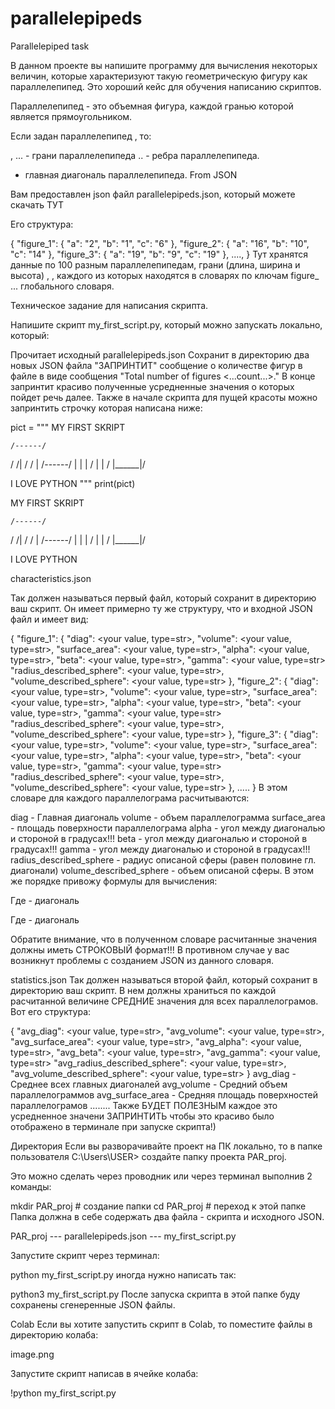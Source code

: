 # parallelepipeds


Parallelepiped task

В данном проекте вы напишите программу для вычисления некоторых величин, которые характеризуют такую геометрическую фигуру как параллелепипед. Это хороший кейс для обучения написанию скриптов.

Параллелепипед - это объемная фигура, каждой гранью которой является прямоугольником.

Если задан параллелепипед 
, то:

, 
 ... - грани параллелепипеда
 .. - ребра параллелепипеда.
 - главная диагональ параллелепипеда.
From JSON

Вам предоставлен json файл parallelepipeds.json, который можете скачать ТУТ

Его структура:

{
    "figure_1": {
        "a": "2",
        "b": "1",
        "c": "6"
    },
    "figure_2": {
        "a": "16",
        "b": "10",
        "c": "14"
    },
    "figure_3": {
        "a": "19",
        "b": "9",
        "c": "19"
    },
    ....,
}
Тут хранятся данные по 100 разным параллелепипедам, грани (длина, ширина и высота) , ,  каждого из которых находятся в словарях по ключам figure_ ... глобального словаря.

Техническое задание для написания скрипта.

Напишите скрипт my_first_script.py, который можно запускать локально, который:

Прочитает исходный parallelepipeds.json
Сохранит в директорию два новых JSON файла
"ЗАПРИНТИТ" сообщение о количестве фигур в файле в виде сообщения "Total number of figures <...count...>."
В конце запринтит красиво полученные усредненные значения о которых пойдет речь далее.
Также в начале скрипта для пущей красоты можно запринтить строчку которая написана ниже:


pict = """
MY FIRST SKRIPT

    /------/
   /      /|
  /      / |
 /------/  |
 |      |  /
 |      | /
 |______|/

I LOVE PYTHON
"""
print(pict)
     
MY FIRST SKRIPT

    /------/ 
   /      /|
  /      / |
 /------/  |
 |      |  /
 |      | / 
 |______|/

I LOVE PYTHON

characteristics.json

Так должен называться первый файл, который сохранит в директорию ваш скрипт. Он имеет примерно ту же структуру, что и входной JSON файл и имеет вид:

{
    "figure_1": {
        "diag": <your value, type=str>,
        "volume": <your value, type=str>,
        "surface_area": <your value, type=str>,
        "alpha": <your value, type=str>,
        "beta": <your value, type=str>,
        "gamma": <your value, type=str>
        "radius_described_sphere": <your value, type=str>,
        "volume_described_sphere": <your value, type=str>
    },
    "figure_2": {
        "diag": <your value, type=str>,
        "volume": <your value, type=str>,
        "surface_area": <your value, type=str>,
        "alpha": <your value, type=str>,
        "beta": <your value, type=str>,
        "gamma": <your value, type=str>
        "radius_described_sphere": <your value, type=str>,
        "volume_described_sphere": <your value, type=str>
    },
    "figure_3": {
        "diag": <your value, type=str>,
        "volume": <your value, type=str>,
        "surface_area": <your value, type=str>,
        "alpha": <your value, type=str>,
        "beta": <your value, type=str>,
        "gamma": <your value, type=str>
        "radius_described_sphere": <your value, type=str>,
        "volume_described_sphere": <your value, type=str>
    },
    .....
}
В этом словаре для каждого параллелограма расчитываются:

diag - Главная диагональ
volume - объем параллелограмма
surface_area - площадь поверхности параллелограма
alpha - угол между диагональю и стороной  в градусах!!!
beta - угол между диагональю и стороной  в градусах!!!
gamma - угол между диагональю и стороной  в градусах!!!
radius_described_sphere - радиус описаной сферы (равен половине гл. диагонали)
volume_described_sphere - объем описаной сферы.
В этом же порядке привожу формулы для вычисления:




 
 Где  - диагональ

 

 

 
 Где  - диагональ

 

Обратите внимание, что в полученном словаре расчитанные значения должны иметь СТРОКОВЫЙ формат!!! В противном случае у вас возникнут проблемы с созданием JSON из данного словаря.

statistics.json
Так должен называться второй файл, который сохранит в директорию ваш скрипт. В нем должны храниться по каждой расчитанной величине СРЕДНИЕ значения для всех параллелограмов. Вот его структура:

{
        "avg_diag": <your value, type=str>,
        "avg_volume": <your value, type=str>,
        "avg_surface_area": <your value, type=str>,
        "avg_alpha": <your value, type=str>,
        "avg_beta": <your value, type=str>,
        "avg_gamma": <your value, type=str>
        "avg_radius_described_sphere": <your value, type=str>,
        "avg_volume_described_sphere": <your value, type=str>
}
avg_diag - Среднее всех главных диагоналей
avg_volume - Средний объем параллелограммов
avg_surface_area - Средняя площадь поверхностей параллелограмов
........
Также БУДЕТ ПОЛЕЗНЫМ каждое это усредненное значени ЗАПРИНТИТЬ чтобы это красиво было отображено в терминале при запуске скрипта!)

Директория
Если вы разворачивайте проект на ПК локально, то в папке пользователя  C:\Users\USER> создайте папку проекта PAR_proj.

Это можно сделать через проводник или через терминал выполнив 2 команды:

mkdir PAR_proj   # создание папки
cd PAR_proj      # переход к этой папке
Папка должна в себе содержать два файла - скрипта и исходного JSON.

PAR_proj
--- parallelepipeds.json
--- my_first_script.py

Запустите скрипт через терминал:

python my_first_script.py
иногда нужно написать так:

python3 my_first_script.py
После запуска скрипта в этой папке буду сохранены сгенеренные JSON файлы.

Colab
Если вы хотите запустить скрипт в Colab, то поместите файлы в директорию колаба:

image.png

Запустите скрипт написав в ячейке колаба:

!python my_first_script.py
